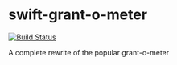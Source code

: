 # swift-grant-o-meter
[![Build Status](https://travis-ci.org/oguntli/swift-grant-o-meter.svg?branch=master)](https://travis-ci.org/oguntli/swift-grant-o-meter)
 
A complete rewrite of the popular grant-o-meter
